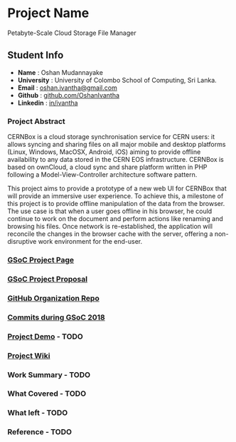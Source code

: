 # Project Name
Petabyte-Scale Cloud Storage File Manager

## Student Info
* <b>Name</b> : Oshan Mudannayake
* <b>University</b> : University of Colombo School of Computing, Sri Lanka.
* <b>Email</b> : [oshan.ivantha@gmail.com](mailto:oshan.ivantha@gmail.com)
* <b>Github</b> : [github.com/OshanIvantha](https://github.com/OshanIvantha)
* <b>Linkedin</b> : [in/ivantha](https://www.linkedin.com/in/ivantha)

### Project Abstract
CERNBox is a cloud storage synchronisation service for CERN users:
it allows syncing and sharing files on all major mobile and desktop
platforms (Linux, Windows, MacOSX, Android, iOS) aiming to provide
offline availability to any data stored in the CERN EOS infrastructure.
CERNBox is based on ownCloud, a cloud sync and share platform written in
PHP following a Model-View-Controller architecture software pattern.

This project aims to provide a prototype of a new web UI for CERNBox
that will provide an immersive user experience. To achieve this, a
milestone of this project is to provide offline manipulation of the data
from the browser. The use case is that when a user goes offline in his
browser, he could continue to work on the document and perform actions
like renaming and browsing his files. Once network is re-established,
the application will reconcile the changes in the browser cache with the
server, offering a non-disruptive work environment for the end-user.

### [GSoC Project Page](https://summerofcode.withgoogle.com/projects/#5067468272304128)

### [GSoC Project Proposal](https://docs.google.com/document/d/1FZ9F81olGZ-WoMcljzH5Zp4ZnjXxKlh5MhiLcax4bwA/edit?usp=sharing)

### [GitHub Organization Repo](https://github.com/owncloud/phoenix)

### [Commits during GSoC 2018](https://github.com/owncloud/phoenix/pulls?utf8=%E2%9C%93&q=is%3Apr+author%3AOshanIvantha+)

### [Project Demo]() - TODO

### [Project Wiki](project_wiki.md)

### Work Summary - TODO

### What Covered - TODO

### What left - TODO

### Reference - TODO
